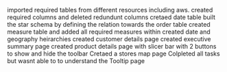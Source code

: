 imported required tables from different resources including aws.
created required columns and deleted redundunt columns
cretaed date table
built the star schema by defining the relation towards the order table
created measure table and added all required measures within
created date and geography heirarchies
created customer details page
created executive summary page
created product details page with slicer bar with 2 buttons to show and hide the toolbar
Cretaed a stores map page
Colpleted all tasks but wasnt able to to understand the Tooltip page
